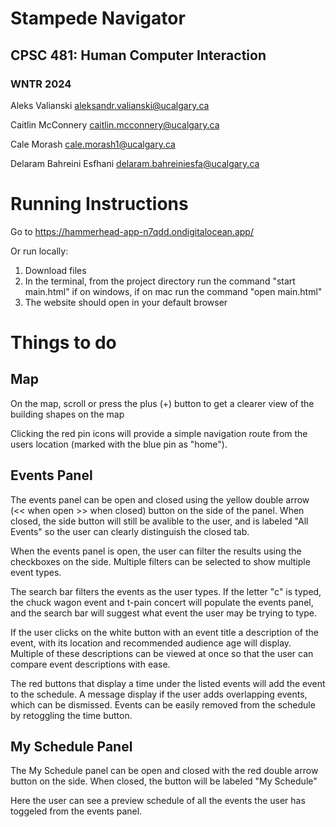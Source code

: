 # Stampede Navigator
## CPSC 481: Human Computer Interaction
### WNTR 2024
Aleks Valianski aleksandr.valianski@ucalgary.ca

Caitlin McConnery caitlin.mcconnery@ucalgary.ca

Cale Morash cale.morash1@ucalgary.ca

Delaram Bahreini Esfhani delaram.bahreiniesfa@ucalgary.ca


# Running Instructions
Go to https://hammerhead-app-n7qdd.ondigitalocean.app/

Or run locally:
1. Download files
2. In the terminal, from the project directory run the command "start main.html" if on windows, if on mac run the command "open main.html"
3. The website should open in your default browser

# Things to do
## Map
On the map, scroll or press the plus (+) button to get a clearer view of the building shapes on the map

Clicking the red pin icons will provide a simple navigation route from the users location (marked with the blue pin as "home").


## Events Panel
The events panel can be open and closed using the yellow double arrow (<< when open >> when closed) button on the side of the panel. When closed, the side button will still be avalible to the user, and is labeled "All Events" so the user can clearly distinguish the closed tab.

When the events panel is open, the user can filter the results using the checkboxes on the side. Multiple filters can be selected to show multiple event types.

The search bar filters the events as the user types. If the letter "c" is typed, the chuck wagon event and t-pain concert will populate the events panel, and the search bar will suggest what event the user may be trying to type.

If the user clicks on the white button with an event title a description of the event, with its location and recommended audience age will display. Multiple of these descriptions can be viewed at once so that the user can compare event descriptions with ease.

The red buttons that display a time under the listed events will add the event to the schedule. A message display if the user adds overlapping events, which can be dismissed. Events can be easily removed from the schedule by retoggling the time button.

## My Schedule Panel
The My Schedule panel can be open and closed with the red double arrow button on the side. When closed, the button will be labeled "My Schedule"

Here the user can see a preview schedule of all the events the user has toggeled from the events panel.

